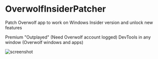 # OverwolfInsiderPatcher

Patch Overwolf app to work on Windows Insider version and unlock new features

Premium "Outplayed" (Need Overwolf account logged)
DevTools in any window (Overwolf windows and apps)

![screenshot](https://i.imgur.com/17uDpEG.png)
